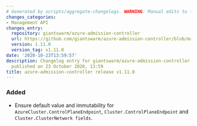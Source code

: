 ```yaml
---
# Generated by scripts/aggregate-changelogs. WARNING: Manual edits to this files will be overwritten.
changes_categories:
- Management API
changes_entry:
  repository: giantswarm/azure-admission-controller
  url: https://github.com/giantswarm/azure-admission-controller/blob/master/CHANGELOG.md#1110---2020-10-23
  version: 1.11.0
  version_tag: v1.11.0
date: '2020-10-23T13:59:57'
description: Changelog entry for giantswarm/azure-admission-controller version 1.11.0,
  published on 23 October 2020, 13:59
title: azure-admission-controller release v1.11.0
---
```


### Added
- Ensure default value and immutability for `AzureCluster.ControlPlaneEndpoint`, `Cluster.ControlPlaneEndpoint` and `Cluster.ClusterNetwork fields`.
